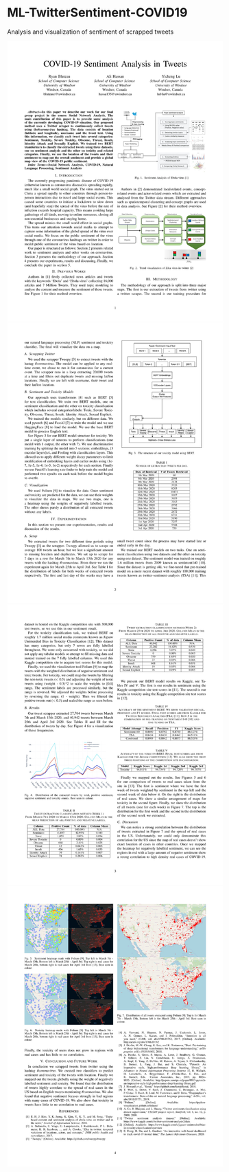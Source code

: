 # ML-TwitterSentiment-COVID19
 Analysis and visualization of sentiment of scrapped tweets

![](Images/COVID%20SNA-1.jpg)
![](Images/COVID%20SNA-2.jpg)
![](Images/COVID%20SNA-3.jpg)
![](Images/COVID%20SNA-4.jpg)
